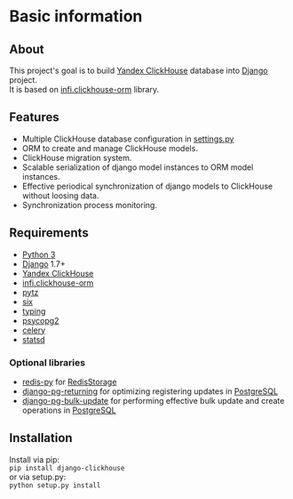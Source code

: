 # Basic information
## About
This project's goal is to build [Yandex ClickHouse](https://clickhouse.yandex/) database into [Django](https://www.djangoproject.com/) project.  
It is based on [infi.clickhouse-orm](https://github.com/Infinidat/infi.clickhouse_orm) library.  

## Features
* Multiple ClickHouse database configuration in [settings.py](https://docs.djangoproject.com/en/2.1/ref/settings/)
* ORM to create and manage ClickHouse models.
* ClickHouse migration system.
* Scalable serialization of django model instances to ORM model instances.
* Effective periodical synchronization of django models to ClickHouse without loosing data.
* Synchronization process monitoring.

## Requirements
* [Python 3](https://www.python.org/downloads/)
* [Django](https://docs.djangoproject.com/) 1.7+
* [Yandex ClickHouse](https://clickhouse.yandex/)
* [infi.clickhouse-orm](https://github.com/Infinidat/infi.clickhouse_orm)
* [pytz](https://pypi.org/project/pytz/)
* [six](https://pypi.org/project/six/)
* [typing](https://pypi.org/project/typing/)
* [psycopg2](https://www.psycopg.org/)
* [celery](http://www.celeryproject.org/)
* [statsd](https://pypi.org/project/statsd/)

### Optional libraries
* [redis-py](https://redis-py.readthedocs.io/en/latest/) for [RedisStorage](storages.md#redisstorage)
* [django-pg-returning](https://github.com/M1hacka/django-pg-returning) 
  for optimizing registering updates in [PostgreSQL](https://www.postgresql.org/)
* [django-pg-bulk-update](https://github.com/M1hacka/django-pg-bulk-update)
  for performing effective bulk update and create operations in [PostgreSQL](https://www.postgresql.org/)

## Installation
Install via pip:  
`pip install django-clickhouse`    
or via setup.py:  
`python setup.py install`
